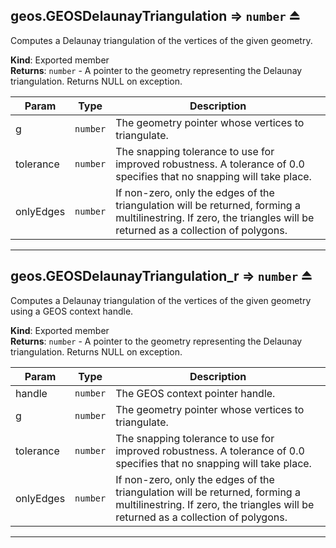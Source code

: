 <a name="exp_module_geos--geos.GEOSDelaunayTriangulation"></a>

## geos.GEOSDelaunayTriangulation ⇒ <code>number</code> ⏏
Computes a Delaunay triangulation of the vertices of the given geometry.

**Kind**: Exported member  
**Returns**: <code>number</code> - A pointer to the geometry representing the Delaunay triangulation. Returns NULL on exception.  

| Param | Type | Description |
| --- | --- | --- |
| g | <code>number</code> | The geometry pointer whose vertices to triangulate. |
| tolerance | <code>number</code> | The snapping tolerance to use for improved robustness. A tolerance of 0.0 specifies that no snapping will take place. |
| onlyEdges | <code>number</code> | If non-zero, only the edges of the triangulation will be returned, forming a multilinestring. If zero, the triangles will be returned as a collection of polygons. |


---
<a name="exp_module_geos--geos.GEOSDelaunayTriangulation_r"></a>

## geos.GEOSDelaunayTriangulation\_r ⇒ <code>number</code> ⏏
Computes a Delaunay triangulation of the vertices of the given geometry using a GEOS context handle.

**Kind**: Exported member  
**Returns**: <code>number</code> - A pointer to the geometry representing the Delaunay triangulation. Returns NULL on exception.  

| Param | Type | Description |
| --- | --- | --- |
| handle | <code>number</code> | The GEOS context pointer handle. |
| g | <code>number</code> | The geometry pointer whose vertices to triangulate. |
| tolerance | <code>number</code> | The snapping tolerance to use for improved robustness. A tolerance of 0.0 specifies that no snapping will take place. |
| onlyEdges | <code>number</code> | If non-zero, only the edges of the triangulation will be returned, forming a multilinestring. If zero, the triangles will be returned as a collection of polygons. |


---
